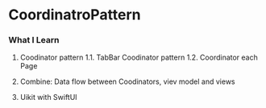 # CoordinatroPattern


### What I Learn

1. Coodinator pattern
    1.1. TabBar Coodinator pattern
    1.2. Coordinator each Page
    
2. Combine: Data flow between Coodinators, viev model and views

3. Uikit with SwiftUI
